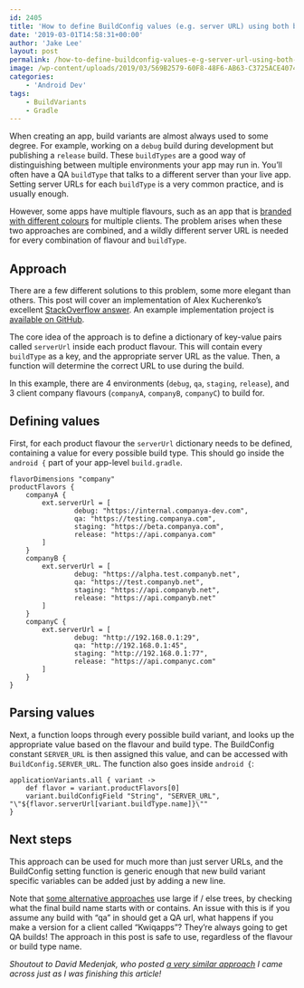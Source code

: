 ```yaml
---
id: 2405
title: 'How to define BuildConfig values (e.g. server URL) using both build flavor and build type'
date: '2019-03-01T14:58:31+00:00'
author: 'Jake Lee'
layout: post
permalink: /how-to-define-buildconfig-values-e-g-server-url-using-both-build-flavor-and-build-type/
image: /wp-content/uploads/2019/03/569B2579-60F8-48F6-AB63-C3725ACE4074.png.jpg
categories:
    - 'Android Dev'
tags:
    - BuildVariants
    - Gradle
---
```


When creating an app, build variants are almost always used to some degree. For example, working on a `debug` build during development but publishing a `release` build. These `buildTypes` are a good way of distinguishing between multiple environments your app may run in. You’ll often have a QA `buildType` that talks to a different server than your live app. Setting server URLs for each `buildType` is a very common practice, and is usually enough.

However, some apps have multiple flavours, such as an app that is [branded with different colours](/how-to-handle-colours-logically-in-a-multi-flavour-android-app/) for multiple clients. The problem arises when these two approaches are combined, and a wildly different server URL is needed for every combination of flavour and `buildType`.

## Approach

There are a few different solutions to this problem, some more elegant than others. This post will cover an implementation of Alex Kucherenko’s excellent [StackOverflow answer](https://stackoverflow.com/a/47199250). An example implementation project is [available on GitHub](https://github.com/JakeSteam/CombinedBuildConfigVariables).

The core idea of the approach is to define a dictionary of key-value pairs called `serverUrl` inside each product flavour. This will contain every `buildType` as a key, and the appropriate server URL as the value. Then, a function will determine the correct URL to use during the build.

In this example, there are 4 environments (`debug`, `qa`, `staging`, `release`), and 3 client company flavours (`companyA`, `companyB`, `companyC`) to build for.

## Defining values

First, for each product flavour the `serverUrl` dictionary needs to be defined, containing a value for every possible build type. This should go inside the `android {` part of your app-level `build.gradle`.

```
flavorDimensions "company"
productFlavors {
    companyA {
        ext.serverUrl = [
                debug: "https://internal.companya-dev.com",
                qa: "https://testing.companya.com",
                staging: "https://beta.companya.com",
                release: "https://api.companya.com"
        ]
    }
    companyB {
        ext.serverUrl = [
                debug: "https://alpha.test.companyb.net",
                qa: "https://test.companyb.net",
                staging: "https://api.companyb.net",
                release: "https://api.companyb.net"
        ]
    }
    companyC {
        ext.serverUrl = [
                debug: "http://192.168.0.1:29",
                qa: "http://192.168.0.1:45",
                staging: "http://192.168.0.1:77",
                release: "https://api.companyc.com"
        ]
    }
}
```

## Parsing values

Next, a function loops through every possible build variant, and looks up the appropriate value based on the flavour and build type. The BuildConfig constant `SERVER_URL` is then assigned this value, and can be accessed with `BuildConfig.SERVER_URL`. The function also goes inside `android {`:

```
applicationVariants.all { variant ->
    def flavor = variant.productFlavors[0]
    variant.buildConfigField "String", "SERVER_URL", "\"${flavor.serverUrl[variant.buildType.name]}\""
}
```

## Next steps

This approach can be used for much more than just server URLs, and the BuildConfig setting function is generic enough that new build variant specific variables can be added just by adding a new line.

Note that [some alternative approaches](https://stackoverflow.com/a/30486355) use large if / else trees, by checking what the final build name starts with or contains. An issue with this is if you assume any build with “qa” in should get a QA url, what happens if you make a version for a client called “Kwiqapps”? They’re always going to get QA builds! The approach in this post is safe to use, regardless of the flavour or build type name.

*Shoutout to David Medenjak, who posted [a very similar approach](https://blog.davidmedenjak.com/android/2016/11/09/build-variants.html) I came across just as I was finishing this article!*